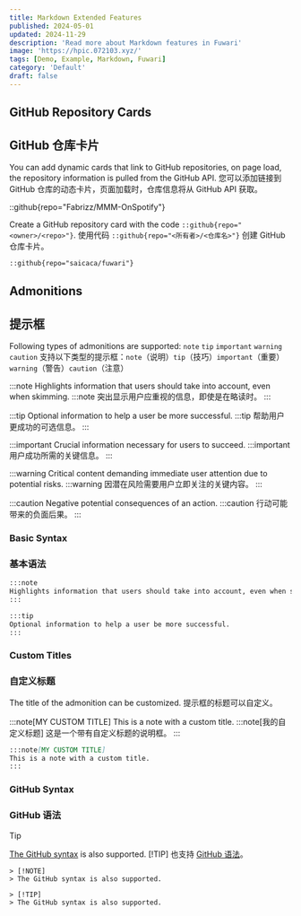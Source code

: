```yaml
---
title: Markdown Extended Features
published: 2024-05-01
updated: 2024-11-29
description: 'Read more about Markdown features in Fuwari'
image: 'https://hpic.072103.xyz/'
tags: [Demo, Example, Markdown, Fuwari]
category: 'Default'
draft: false 
---
```


## GitHub Repository Cards
## GitHub 仓库卡片

You can add dynamic cards that link to GitHub repositories, on page load, the repository information is pulled from the GitHub API.
您可以添加链接到 GitHub 仓库的动态卡片，页面加载时，仓库信息将从 GitHub API 获取。

::github{repo="Fabrizz/MMM-OnSpotify"}

Create a GitHub repository card with the code `::github{repo="<owner>/<repo>"}`.
使用代码 `::github{repo="<所有者>/<仓库名>"}` 创建 GitHub 仓库卡片。

```markdown
::github{repo="saicaca/fuwari"}
```

## Admonitions
## 提示框

Following types of admonitions are supported: `note` `tip` `important` `warning` `caution`
支持以下类型的提示框：`note`（说明）`tip`（技巧）`important`（重要）`warning`（警告）`caution`（注意）

:::note
Highlights information that users should take into account, even when skimming.
:::note
突出显示用户应重视的信息，即使是在略读时。
:::

:::tip
Optional information to help a user be more successful.
:::tip
帮助用户更成功的可选信息。
:::

:::important
Crucial information necessary for users to succeed.
:::important
用户成功所需的关键信息。
:::

:::warning
Critical content demanding immediate user attention due to potential risks.
:::warning
因潜在风险需要用户立即关注的关键内容。
:::

:::caution
Negative potential consequences of an action.
:::caution
行动可能带来的负面后果。
:::

### Basic Syntax
### 基本语法

```markdown
:::note
Highlights information that users should take into account, even when skimming.
:::

:::tip
Optional information to help a user be more successful.
:::
```

### Custom Titles
### 自定义标题

The title of the admonition can be customized.
提示框的标题可以自定义。

:::note[MY CUSTOM TITLE]
This is a note with a custom title.
:::note[我的自定义标题]
这是一个带有自定义标题的说明框。
:::

```markdown
:::note[MY CUSTOM TITLE]
This is a note with a custom title.
:::
```

### GitHub Syntax
### GitHub 语法

> [!TIP]
> [The GitHub syntax](https://github.com/orgs/community/discussions/16925) is also supported.
> [!TIP]
> 也支持 [GitHub 语法](https://github.com/orgs/community/discussions/16925)。

```
> [!NOTE]
> The GitHub syntax is also supported.

> [!TIP]
> The GitHub syntax is also supported.
```
